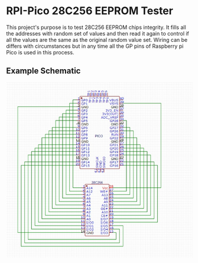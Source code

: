 # RPI-Pico 28C256 EEPROM Tester
This project's purpose is to test 28C256 EEPROM chips integrity. It fills all the addresses with random set of values and then read it again to control if all the values are the same as the original random value set. Wiring can be differs with circumstances but in any time all the GP pins of Raspberry pi Pico is used in this process.

## Example Schematic

![Example Schematic](https://github.com/SMDHuman/RPI-Pico-EEPROM-Tester/blob/main/images/Examble%20Schematic.jpg)

